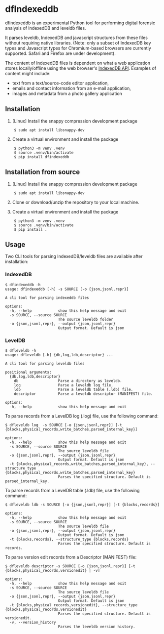# dfIndexeddb

dfindexeddb is an experimental Python tool for performing digital forensic
analysis of IndexedDB and leveldb files.

It parses leveldb, IndexedDB and javascript structures from these files without
requiring native libraries.  (Note: only a subset of IndexedDB key types and
Javascript types for Chromium-based browsers are currently supported.  Safari
and Firefox are under development).

The content of IndexedDB files is dependent on what a web application stores
locally/offline using the web browser's
[IndexedDB API](https://www.w3.org/TR/IndexedDB/).  Examples of content might
include:
* text from a text/source-code editor application,
* emails and contact information from an e-mail application,
* images and metadata from a photo gallery application


## Installation

1. [Linux] Install the snappy compression development package

```
    $ sudo apt install libsnappy-dev
```

2. Create a virtual environment and install the package

```
    $ python3 -m venv .venv
    $ source .venv/bin/activate
    $ pip install dfindexeddb
```

## Installation from source

1. [Linux] Install the snappy compression development package

```
    $ sudo apt install libsnappy-dev
```

2. Clone or download/unzip the repository to your local machine.

3. Create a virtual environment and install the package

```
    $ python3 -m venv .venv
    $ source .venv/bin/activate
    $ pip install .
```

## Usage

Two CLI tools for parsing IndexedDB/leveldb files are available after
installation:


### IndexedDB

```
$ dfindexeddb -h
usage: dfindexeddb [-h] -s SOURCE [-o {json,jsonl,repr}]

A cli tool for parsing indexeddb files

options:
  -h, --help            show this help message and exit
  -s SOURCE, --source SOURCE
                        The source leveldb folder
  -o {json,jsonl,repr}, --output {json,jsonl,repr}
                        Output format. Default is json
```

### LevelDB

```
$ dfleveldb -h
usage: dfleveldb [-h] {db,log,ldb,descriptor} ...

A cli tool for parsing leveldb files

positional arguments:
  {db,log,ldb,descriptor}
    db                  Parse a directory as leveldb.
    log                 Parse a leveldb log file.
    ldb                 Parse a leveldb table (.ldb) file.
    descriptor          Parse a leveldb descriptor (MANIFEST) file.

options:
  -h, --help            show this help message and exit
```

To parse records from a LevelDB log (.log) file, use the following command:

```
$ dfleveldb log  -s SOURCE [-o {json,jsonl,repr}] [-t {blocks,physical_records,write_batches,parsed_internal_key}]

options:
  -h, --help            show this help message and exit
  -s SOURCE, --source SOURCE
                        The source leveldb file
  -o {json,jsonl,repr}, --output {json,jsonl,repr}
                        Output format. Default is json
  -t {blocks,physical_records,write_batches,parsed_internal_key}, --structure_type {blocks,physical_records,write_batches,parsed_internal_key}
                        Parses the specified structure. Default is parsed_internal_key.
```

To parse records from a LevelDB table (.ldb) file, use the following command:

```
$ dfleveldb ldb -s SOURCE [-o {json,jsonl,repr}] [-t {blocks,records}]

options:
  -h, --help            show this help message and exit
  -s SOURCE, --source SOURCE
                        The source leveldb file
  -o {json,jsonl,repr}, --output {json,jsonl,repr}
                        Output format. Default is json
  -t {blocks,records}, --structure_type {blocks,records}
                        Parses the specified structure. Default is records.
```

To parse version edit records from a Descriptor (MANIFEST) file:

```
$ dfleveldb descriptor -s SOURCE [-o {json,jsonl,repr}] [-t {blocks,physical_records,versionedit} | -v]

options:
  -h, --help            show this help message and exit
  -s SOURCE, --source SOURCE
                        The source leveldb file
  -o {json,jsonl,repr}, --output {json,jsonl,repr}
                        Output format. Default is json
  -t {blocks,physical_records,versionedit}, --structure_type {blocks,physical_records,versionedit}
                        Parses the specified structure. Default is versionedit.
  -v, --version_history
                        Parses the leveldb version history.
```
